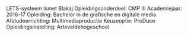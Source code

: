 LETS-systeem
Ismet Blakaj
Opleidingsonderdeel: CMP III
Academiejaar: 2016-17
Opleiding: Bachelor in de grafische en digitale media
Afstudeerrichting: Multimediaproductie
Keuzeoptie: ProDuce
Opleidingsinstelling: Arteveldehogeschool
